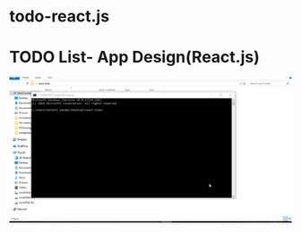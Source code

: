 # todo-react.js
# TODO List- App Design(React.js) #
![alt todogif](https://github.com/harshittpandey/todo-react.js/blob/master/todo.gif)
